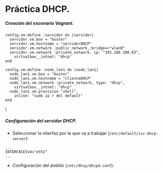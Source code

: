 # Práctica DHCP.

##### Creación del escenario Vagrant.
~~~
config.vm.define :servidor do |servidor|
  servidor.vm.box = "buster"
  servidor.vm.hostname = "servidorDHCP"
  servidor.vm.network :public_network,:bridge=>"wlan0"
  servidor.vm.network :private_network, ip: "192.168.100.63",
    virtualbox__intnet: "dhcp"
end

config.vm.define :nodo_lan1 do |nodo_lan1|
  nodo_lan1.vm.box = "buster"
  nodo_lan1.vm.hostname = "clienteDHCP"
  nodo_lan1.vm.network :private_network, type: "dhcp",
    virtualbox__intnet: "dhcp"
  nodo_lan1.vm.provision "shell",
    inline: "sudo ip r del default"  
end
~~~
\

##### Configuración del servidor DHCP.
- Seleccionar la interfaz por la que va a trabajar (`/etc/default/isc-dhcp-server`):
~~~
...
INTERFACESv4="eth2"
...
~~~

- Configuración del ámbito (`/etc/dhcp/dhcpd.conf`):